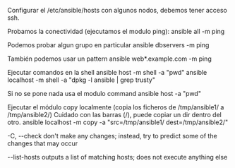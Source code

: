 Configurar el /etc/ansible/hosts con algunos nodos, debemos tener acceso ssh.

Probamos la conectividad (ejecutamos el modulo ping):
ansible all -m ping

Podemos probar algun grupo en particular
ansible dbservers -m ping

También podemos usar un pattern
ansible web*.example.com -m ping

Ejecutar comandos en la shell
ansible host -m shell -a "pwd"
ansible localhost -m shell -a "dpkg -l ansible | grep trusty"


Si no se pone nada usa el modulo command
ansible host -a "pwd"

Ejecutar el módulo copy localmente (copia los ficheros de /tmp/ansible1/ a /tmp/ansible2/) Cuidado con las barras (/), puede copiar un dir dentro del otro.
ansible localhost -m copy -a "src=/tmp/ansible1/ dest=/tmp/ansible2/"

-C, --check	don't make any changes; instead, try to predict some of the changes that may occur

--list-hosts 	outputs a list of matching hosts; does not execute anything else
